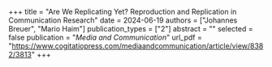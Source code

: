 +++
title = "Are We Replicating Yet? Reproduction and Replication in Communication Research"
date = 2024-06-19
authors = ["Johannes Breuer", "Mario Haim"]
publication_types = ["2"]
abstract = ""
selected = false
publication = "*Media and Communication*"
url_pdf = "https://www.cogitatiopress.com/mediaandcommunication/article/view/8382/3813"
+++